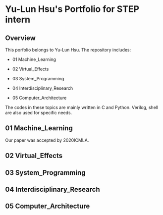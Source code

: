 # Yu-Lun Hsu's Portfolio for STEP intern
## Overview
This porfolio belongs to Yu-Lun Hsu. The repository includes:

 * 01 Machine_Learning

 * 02 Virtual_Effects

 * 03 System_Programming

 * 04 Interdisciplinary_Research
 * 05 Computer_Architecture

The codes in these topics are mainly written in C and Python. Verilog, shell are also used for specific needs.



## 01 Machine_Learning
Our paper was accepted by 2020ICMLA.

## 02 Virtual_Effects

## 03 System_Programming

## 04 Interdisciplinary_Research

## 05 Computer_Architecture
